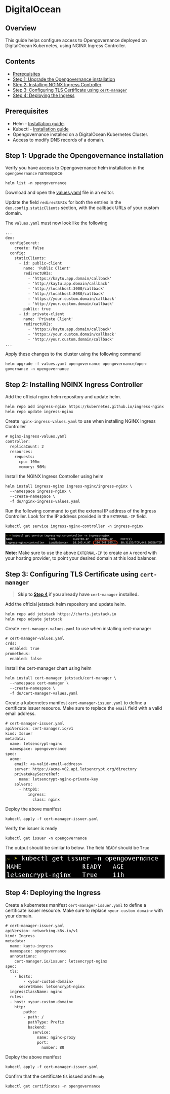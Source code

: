 # DigitalOcean

## Overview

This guide helps configure access to Opengovernance deployed on DigitalOcean Kubernetes, using NGINX Ingress Controller.

## Contents 

- [Prerequisites](#prerequisites)
- [Step 1: Upgrade the Opengovernance installation](#step-1-upgrade-the-opengovernance-installation)
- [Step 2: Installing NGINX Ingress Controller](#step-2-installing-nginx-ingress-controller)
- [Step 3: Configuring TLS Certificate using `cert-manager`](#step-3-configuring-tls-certificate-using-cert-manager)
- [Step 4: Deploying the Ingress](#step-4-deploying-the-ingress)


## Prerequisites

- Helm - [Installation guide](https://helm.sh/docs/intro/install/).
- Kubectl - [Installation guide](https://kubernetes.io/docs/tasks/tools/)
- Opengovernance installed on a DigitalOcean Kubernetes Cluster.
- Access to modify DNS records of a domain.

## Step 1: Upgrade the Opengovernance installation

Verify you have access to Opengovernance helm installation in the `opengovernance` namespace

```
helm list -n opengovernance 
```

Download and open the [values.yaml](https://github.com/kaytu-io/kaytu-charts/blob/main/charts/open-governance/values.yaml) file in an editor.

Update the field `redirectURIs` for both the entries in the `dex.config.staticClients` section, with the callback URLs of your custom domain.

The `values.yaml` must now look like the following

```
...
dex:
  configSecret:
    create: false
  config:
    staticClients:
      - id: public-client
        name: 'Public Client'
        redirectURIs:
          - 'https://kaytu.app.domain/callback'
          - 'http://kaytu.app.domain/callback'
          - 'http://localhost:3000/callback'
          - 'http://localhost:8080/callback'
          - 'https://your.custom.domain/callback'
          - 'http://your.custom.domain/callback'
        public: true
      - id: private-client
        name: 'Private Client'
        redirectURIs:
          - 'https://kaytu.app.domain/callback'
          - 'https://your.custom.domain/callback'
          - 'http://your.custom.domain/callback'
...
```

Apply these changes to the cluster using the following command 

```
helm upgrade -f values.yaml opengovernance opengovernance/open-governance -n opengovernance 
```


## Step 2: Installing NGINX Ingress Controller

Add the official nginx helm repository and update helm.

```
helm repo add ingress-nginx https://kubernetes.github.io/ingress-nginx
helm repo update ingress-nginx
```

Create `nginx-ingress-values.yaml` to use when installing NGINX Ingress Controller

```
# nginx-ingress-values.yaml
controller:
  replicaCount: 2
  resources:
    requests:
      cpu: 100m
      memory: 90Mi
```

Install the NGINX Ingress Controller using helm 

```
helm install ingress-nginx ingress-nginx/ingress-nginx \
  --namespace ingress-nginx \
  --create-namespace \
  -f do/nginx-ingress-values.yaml
```

Run the following command to get the external IP address of the Ingress Controller. Look for the IP address provided in the `EXTERNAL-IP` field. 

```
kubectl get service ingress-nginx-controller -n ingress-nginx
```
![Nginx Ingress Controller External IP](./images/ingress-controller-ip.png)


**Note:** Make sure to use the above `EXTERNAL-IP` to create an `A` record with your hosting provider, to point your desired domain at this load balancer.


## Step 3: Configuring TLS Certificate using `cert-manager`

> **Skip to [Step 4](#step-4-deploying-the-ingress) if you already have `cert-manager` installed.**

Add the official jetstack helm repository and update helm.

```
helm repo add jetstack https://charts.jetstack.io
helm repo udpate jetstack
```

Create `cert-manager-values.yaml` to use when installing cert-manager

```
# cert-manager-values.yaml
crds:
  enabled: true
prometheus:
  enabled: false
```

Install the cert-manager chart using helm

```
helm install cert-manager jetstack/cert-manager \
  --namespace cert-manager \
  --create-namespace \
  -f do/cert-manager-values.yaml
```

Create a kubernetes manifest `cert-manager-issuer.yaml` to define a certificate issuer resource. Make sure to replace the `email` field with a valid email address.

```
# cert-manager-issuer.yaml
apiVersion: cert-manager.io/v1
kind: Issuer
metadata:
  name: letsencrypt-nginx
  namespace: opengovernance
spec:
  acme:
    email: <a-valid-email-address>
    server: https://acme-v02.api.letsencrypt.org/directory
    privateKeySecretRef:
      name: letsencrypt-nginx-private-key
    solvers:
      - http01:
          ingress:
            class: nginx
```

Deploy the above manifest
```
kubectl apply -f cert-manager-issuer.yaml
```

Verify the issuer is ready
```
kubectl get issuer -n opengovernance
```
The output should be similar to below. The field `READY` should be `True`

![kubectl get issuer](./images/get-issuer.png)

## Step 4: Deploying the Ingress

Create a kubernetes manifest `cert-manager-issuer.yaml` to define a certificate issuer resource. Make sure to replace `<your-custom-domain>` with your domain.

```
# cert-manager-issuer.yaml
apiVersion: networking.k8s.io/v1
kind: Ingress
metadata:
  name: kaytu-ingress
  namespace: opengovernance
  annotations:
    cert-manager.io/issuer: letsencrypt-nginx
spec:
  tls:
    - hosts:
        - <your-custom-domain>
      secretName: letsencrypt-nginx
  ingressClassName: nginx
  rules:
  - host: <your-custom-domain>
    http:
        paths:
        - path: /
          pathType: Prefix
          backend:
            service:
              name: nginx-proxy
              port:
                number: 80
```

Deploy the above manifest

```
kubectl apply -f cert-manager-issuer.yaml
```

Confirm that the certificate tis issued and `Ready`

```
kubectl get certificates -n opengovernance
```
